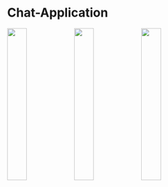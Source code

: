 # Chat-Application


<p float = "left" >

<img src="https://user-images.githubusercontent.com/22792483/48227251-76178b00-e3aa-11e8-9fc7-6ba18b159b0c.png" width="30%" height="30%">

<img src="https://user-images.githubusercontent.com/22792483/48227280-87609780-e3aa-11e8-8492-d115ae614b6d.png" width="30%" height="30%">

<img src="https://user-images.githubusercontent.com/22792483/48227281-87f92e00-e3aa-11e8-9d99-41ee81c4e094.png" width="30%" height="30%">

</p>
